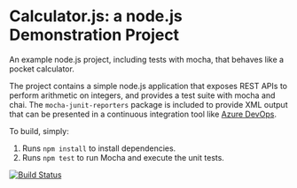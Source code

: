 Calculator.js: a node.js Demonstration Project
==============================================
An example node.js project, including tests with mocha, that behaves like
a pocket calculator.

The project contains a simple node.js application that exposes REST APIs
to perform arithmetic on integers, and provides a test suite with mocha
and chai.  The `mocha-junit-reporters` package is included to provide XML
output that can be presented in a continuous integration tool like
[Azure DevOps](https://azure.com/devops).

To build, simply:

1. Runs `npm install` to install dependencies.
2. Runs `npm test` to run Mocha and execute the unit tests.

[![Build Status](https://dev.azure.com/rodrigoarandaf/Integrating%20External%20Source%20Control%20with%20Azure%20Pipelines/_apis/build/status/rarandaudec.calculator?branchName=master)](https://dev.azure.com/rodrigoarandaf/Integrating%20External%20Source%20Control%20with%20Azure%20Pipelines/_build/latest?definitionId=9&branchName=master)
